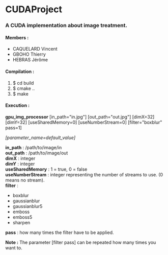 # CUDAProject
### A CUDA implementation about image treatment.

#### Members :
- CAQUELARD Vincent
- GBOHO Thierry
- HEBRAS Jérôme

#### Compilation :
1. $ cd build
2. $ cmake ..
3. $ make
  
#### Execution :  
**gpu_img_processor** \[in_path="in.jpg"] \[out_path="out.jpg"] \[dimX=32] \[dimY=32] \[useSharedMemory=0] \[useNumberStream=0] \[filter="boxblur" pass=1]  

*\[parameter_name=default_value]*
  
**in_path** : /path/to/image/in  
**out_path** : /path/to/image/out  
**dimX** : integer  
**dimY** : integer  
**useSharedMemory** : 1 = true, 0 = false  
**useNumberStream** : integer representing the number of streams to use. (0 means no stream).  
**filter** :  
- boxblur
- gaussianblur
- gaussianblur5
- emboss
- emboss5
- sharpen

**pass** : how many times the filter have to be applied.  
  
**Note :** The parameter \[filter pass] can be repeated how many times you want to.
